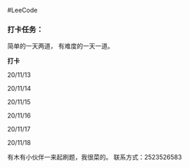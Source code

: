 #LeeCode



### 打卡任务：

简单的一天两道，
有难度的一天一道。

**打卡**

20/11/13

20/11/14

20/11/15

20/11/16

20/11/17

20/11/18





有木有小伙伴一来起刷题，我很菜的。
联系方式：2523526583
